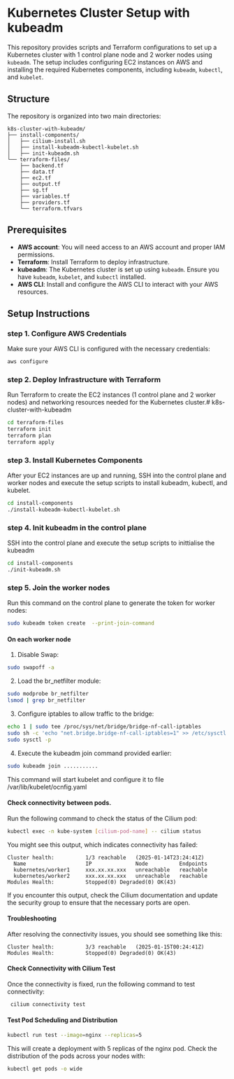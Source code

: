 # Kubernetes Cluster Setup with kubeadm

This repository provides scripts and Terraform configurations to set up a Kubernetes cluster with 1 control plane node and 2 worker nodes using `kubeadm`. The setup includes configuring EC2 instances on AWS and installing the required Kubernetes components, including `kubeadm`, `kubectl`, and `kubelet`.

## Structure

The repository is organized into two main directories:
``` plaintext
k8s-cluster-with-kubeadm/
├── install-components/
│   ├── cilium-install.sh
│   ├── install-kubeadm-kubectl-kubelet.sh
│   ├── init-kubeadm.sh
└── terraform-files/
    ├── backend.tf
    ├── data.tf
    ├── ec2.tf
    ├── output.tf
    ├── sg.tf
    ├── variables.tf
    ├── providers.tf
    └── terraform.tfvars
```

## Prerequisites

- **AWS account**: You will need access to an AWS account and proper IAM permissions.
- **Terraform**: Install Terraform to deploy infrastructure.
- **kubeadm**: The Kubernetes cluster is set up using `kubeadm`. Ensure you have `kubeadm`, `kubelet`, and `kubectl` installed.
- **AWS CLI**: Install and configure the AWS CLI to interact with your AWS resources.

## Setup Instructions

### step 1. Configure AWS Credentials
Make sure your AWS CLI is configured with the necessary credentials:

```bash
aws configure
```

### step 2. Deploy Infrastructure with Terraform
Run Terraform to create the EC2 instances (1 control plane and 2 worker nodes) and networking resources needed for the Kubernetes cluster.# k8s-cluster-with-kubeadm
``` bash
cd terraform-files
terraform init
terraform plan
terraform apply
```

### step 3. Install Kubernetes Components
After your EC2 instances are up and running, SSH into the control plane and worker nodes and execute the setup scripts to install kubeadm, kubectl, and kubelet.
``` bash
cd install-components
./install-kubeadm-kubectl-kubelet.sh
```
### step 4. Init kubeadm in the control plane
 SSH into the control plane and execute the setup scripts to inittialise the kubeadm
``` bash
cd install-components
./init-kubeadm.sh
```

### step 5. Join the worker nodes
Run this command on the control plane to generate the token for worker nodes:
``` bash
sudo kubeadm token create  --print-join-command
```
#### On each worker node
1. Disable Swap:
``` bash
sudo swapoff -a
```
2. Load the br_netfilter module:
``` bash
sudo modprobe br_netfilter
lsmod | grep br_netfilter
```
3. Configure iptables to allow traffic to the bridge:
``` bash
echo 1 | sudo tee /proc/sys/net/bridge/bridge-nf-call-iptables
sudo sh -c 'echo "net.bridge.bridge-nf-call-iptables=1" >> /etc/sysctl.conf'
sudo sysctl -p
```

4. Execute the kubeadm join command provided earlier: 
``` bash
sudo kubeadm join ...........
```
This command will start kubelet and configure it to file /var/lib/kubelet/ocnfig.yaml

#### Check connectivity between pods.
Run the following command to check the status of the Cilium pod:
``` bash
kubectl exec -n kube-system [cilium-pod-name] -- cilium status
```
You might see this output, which indicates connectivity has failed:
``` plaintext
Cluster health:          1/3 reachable   (2025-01-14T23:24:41Z)
  Name                   IP              Node          Endpoints
  kubernetes/worker1     xxx.xx.xx.xxx   unreachable   reachable
  kubernetes/worker2     xxx.xx.xx.xxx   unreachable   reachable
Modules Health:          Stopped(0) Degraded(0) OK(43)
```
If you encounter this output, check the Cilium documentation and update the security group to ensure that the necessary ports are open.

#### Troubleshooting
After resolving the connectivity issues, you should see something like this:
```plaintext
Cluster health:          3/3 reachable   (2025-01-15T00:24:41Z)
Modules Health:          Stopped(0) Degraded(0) OK(43)
```

#### Check Connectivity with Cilium Test
Once the connectivity is fixed, run the following command to test connectivity:
``` bash
 cilium connectivity test
 ```
#### Test Pod Scheduling and Distribution
``` bash
kubectl run test --image=nginx --replicas=5
```
This will create a deployment with 5 replicas of the nginx pod. 
Check the distribution of the pods across your nodes with:
``` bash
kubectl get pods -o wide
```